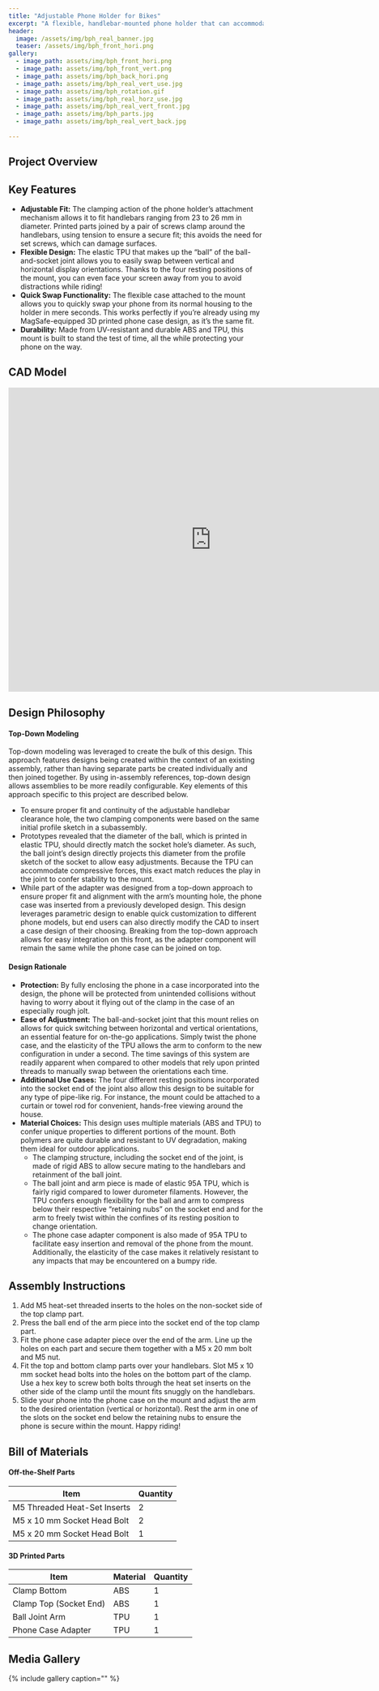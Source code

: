 ```yaml
---
title: "Adjustable Phone Holder for Bikes"
excerpt: "A flexible, handlebar-mounted phone holder that can accommodate horizontal and vertical orientations."
header:
  image: /assets/img/bph_real_banner.jpg
  teaser: /assets/img/bph_front_hori.png
gallery:
  - image_path: assets/img/bph_front_hori.png
  - image_path: assets/img/bph_front_vert.png
  - image_path: assets/img/bph_back_hori.png
  - image_path: assets/img/bph_real_vert_use.jpg
  - image_path: assets/img/bph_rotation.gif
  - image_path: assets/img/bph_real_horz_use.jpg
  - image_path: assets/img/bph_real_vert_front.jpg
  - image_path: assets/img/bph_parts.jpg
  - image_path: assets/img/bph_real_vert_back.jpg
   
---
```


## Project Overview

## Key Features
* **Adjustable Fit:** The clamping action of the phone holder’s attachment mechanism allows it to fit handlebars ranging from 23 to 26 mm in diameter. Printed parts joined by a pair of screws clamp around the handlebars, using tension to ensure a secure fit; this avoids the need for set screws, which can damage surfaces.
* **Flexible Design:** The elastic TPU that makes up the “ball” of the ball-and-socket joint allows you to easily swap between vertical and horizontal display orientations. Thanks to the four resting positions of the mount, you can even face your screen away from you to avoid distractions while riding!
* **Quick Swap Functionality:** The flexible case attached to the mount allows you to quickly swap your phone from its normal housing to the holder in mere seconds. This works perfectly if you’re already using my MagSafe-equipped 3D printed phone case design, as it’s the same fit.
* **Durability:** Made from UV-resistant and durable ABS and TPU, this mount is built to stand the test of time, all the while protecting your phone on the way.

## CAD Model
<iframe src="https://vanderbilt643.autodesk360.com/shares/public/SH512d4QTec90decfa6e11c1d8915bb95bfe?mode=embed" width="800" height="600" allowfullscreen="true" webkitallowfullscreen="true" mozallowfullscreen="true"  frameborder="0"></iframe>

## Design Philosophy 
#### Top-Down Modeling
Top-down modeling was leveraged to create the bulk of this design. This approach features designs being created within the context of an existing assembly, rather than having separate parts be created individually and then joined together. By using in-assembly references, top-down design allows assemblies to be more readily configurable. Key elements of this approach specific to this project are described below.
* To ensure proper fit and continuity of the adjustable handlebar clearance hole, the two clamping components were based on the same initial profile sketch in a subassembly.
* Prototypes revealed that the diameter of the ball, which is printed in elastic TPU, should directly match the socket hole’s diameter. As such, the ball joint’s design directly projects this diameter from the profile sketch of the socket to allow easy adjustments. Because the TPU can accommodate compressive forces, this exact match reduces the play in the joint to confer stability to the mount.
* While part of the adapter was designed from a top-down approach to ensure proper fit and alignment with the arm’s mounting hole, the phone case was inserted from a previously developed design. This design leverages parametric design to enable quick customization to different phone models, but end users can also directly modify the CAD to insert a case design of their choosing. Breaking from the top-down approach allows for easy integration on this front, as the adapter component will remain the same while the phone case can be joined on top.

#### Design Rationale
* **Protection:** By fully enclosing the phone in a case incorporated into the design, the phone will be protected from unintended collisions without having to worry about it flying out of the clamp in the case of an especially rough jolt.
* **Ease of Adjustment:** The ball-and-socket joint that this mount relies on allows for quick switching between horizontal and vertical orientations, an essential feature for on-the-go applications. Simply twist the phone case, and the elasticity of the TPU allows the arm to conform to the new configuration in under a second. The time savings of this system are readily apparent when compared to other models that rely upon printed threads to manually swap between the orientations each time.
* **Additional Use Cases:** The four different resting positions incorporated into the socket end of the joint also allow this design to be suitable for any type of pipe-like rig. For instance, the mount could be attached to a curtain or towel rod for convenient, hands-free viewing around the house.
* **Material Choices:** This design uses multiple materials (ABS and TPU) to confer unique properties to different portions of the mount. Both polymers are quite durable and resistant to UV degradation, making them ideal for outdoor applications.
  * The clamping structure, including the socket end of the joint, is made of rigid ABS to allow secure mating to the handlebars and retainment of the ball joint. 
  * The ball joint and arm piece is made of elastic 95A TPU, which is fairly rigid compared to lower durometer filaments. However, the TPU confers enough flexibility for the ball and arm to compress below their respective “retaining nubs” on the socket end and for the arm to freely twist within the confines of its resting position to change orientation.
  * The phone case adapter component is also made of 95A TPU to facilitate easy insertion and removal of the phone from the mount. Additionally, the elasticity of the case makes it relatively resistant to any impacts that may be encountered on a bumpy ride.

## Assembly Instructions
1. Add M5 heat-set threaded inserts to the holes on the non-socket side of the top clamp part.
2. Press the ball end of the arm piece into the socket end of the top clamp part.
3. Fit the phone case adapter piece over the end of the arm. Line up the holes on each part and secure them together with a M5 x 20 mm bolt and M5 nut.
4. Fit the top and bottom clamp parts over your handlebars. Slot M5 x 10 mm socket head bolts into the holes on the bottom part of the clamp. Use a hex key to screw both bolts through the heat set inserts on the other side of the clamp until the mount fits snuggly on the handlebars.
5. Slide your phone into the phone case on the mount and adjust the arm to the desired orientation (vertical or horizontal). Rest the arm in one of the slots on the socket end below the retaining nubs to ensure the phone is secure within the mount. Happy riding!

## Bill of Materials
#### Off-the-Shelf Parts

| Item | Quantity |
| --- | --- |
| M5 Threaded Heat-Set Inserts | 2 |
| M5 x 10 mm Socket Head Bolt| 2 |
| M5 x 20 mm Socket Head Bolt | 1 |

#### 3D Printed Parts

| Item | Material | Quantity |
| --- | --- | --- |
| Clamp Bottom | ABS | 1 |
| Clamp Top (Socket End) | ABS | 1 |
| Ball Joint Arm | TPU | 1 |
| Phone Case Adapter | TPU | 1 |

## Media Gallery

{% include gallery caption="" %}
